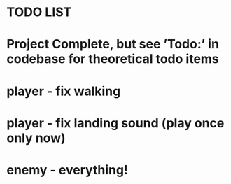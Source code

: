 
TODO LIST
=====================================

# Project Complete, but see ’Todo:’ in codebase for theoretical todo items


# player - fix walking
# player - fix landing sound (play once only now)
# enemy - everything!




